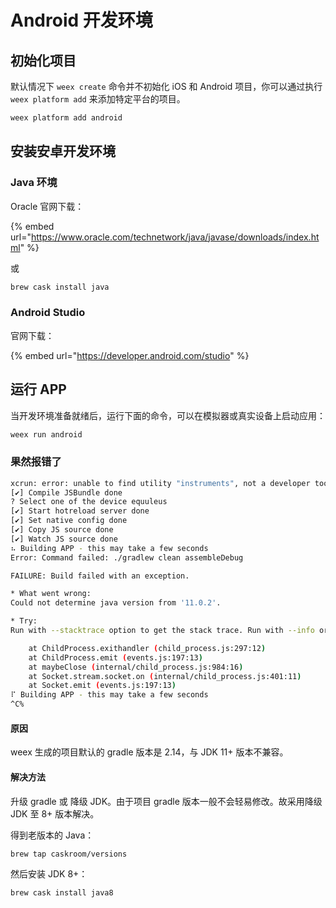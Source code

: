 # Android 开发环境

## 初始化项目

默认情况下 `weex create` 命令并不初始化 iOS 和 Android 项目，你可以通过执行 `weex platform add` 来添加特定平台的项目。

```bash
weex platform add android
```

## 安装安卓开发环境

### Java 环境

Oracle 官网下载：

{% embed url="https://www.oracle.com/technetwork/java/javase/downloads/index.html" %}

或

```bash
brew cask install java
```

### Android Studio

官网下载：

{% embed url="https://developer.android.com/studio" %}

## 运行 APP

当开发环境准备就绪后，运行下面的命令，可以在模拟器或真实设备上启动应用：

```bash
weex run android
```

### 果然报错了

```bash
xcrun: error: unable to find utility "instruments", not a developer tool or in PATH
[✔︎] Compile JSBundle done
? Select one of the device equuleus
[✔︎] Start hotreload server done
[✔︎] Set native config done
[✔︎] Copy JS source done
[✔︎] Watch JS source done
⠦ Building APP - this may take a few seconds
Error: Command failed: ./gradlew clean assembleDebug

FAILURE: Build failed with an exception.

* What went wrong:
Could not determine java version from '11.0.2'.

* Try:
Run with --stacktrace option to get the stack trace. Run with --info or --debug option to get more log output.

    at ChildProcess.exithandler (child_process.js:297:12)
    at ChildProcess.emit (events.js:197:13)
    at maybeClose (internal/child_process.js:984:16)
    at Socket.stream.socket.on (internal/child_process.js:401:11)
    at Socket.emit (events.js:197:13)
⠏ Building APP - this may take a few seconds
^C%
```

#### 原因

weex 生成的项目默认的 gradle 版本是 2.14，与 JDK 11+ 版本不兼容。

#### 解决方法

升级 gradle 或 降级 JDK。由于项目 gradle 版本一般不会轻易修改。故采用降级 JDK 至 8+ 版本解决。

得到老版本的 Java：

```bash
brew tap caskroom/versions
```

然后安装 JDK 8+：

```bash
brew cask install java8
```

